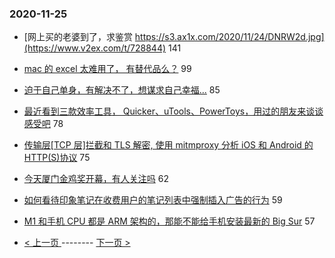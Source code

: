 ### 2020-11-25 
- [网上买的老婆到了，求鉴赏
https://s3.ax1x.com/2020/11/24/DNRW2d.jpg](https://www.v2ex.com/t/728844) 141
- [mac 的 excel 太难用了， 有替代品么？](https://www.v2ex.com/t/729001) 99
- [迫于自己单身，有解决不了，想谋求自己幸福...](https://www.v2ex.com/t/729041) 85
- [最近看到三款效率工具， Quicker、uTools、PowerToys，用过的朋友来谈谈感受吧](https://www.v2ex.com/t/728862) 78
- [传输层[TCP 层]拦截和 TLS 解密, 使用 mitmproxy 分析 iOS 和 Android 的 HTTP(S)协议](https://www.v2ex.com/t/728980) 75
- [今天厦门金鸡奖开幕，有人关注吗](https://www.v2ex.com/t/728943) 62
- [如何看待印象笔记在收费用户的笔记列表中强制插入广告的行为](https://www.v2ex.com/t/728996) 59
- [M1 和手机 CPU 都是 ARM 架构的，那能不能给手机安装最新的 Big Sur](https://www.v2ex.com/t/728845) 57 

- [ < 上一页 ](https://github.com/able8/v2ex-hot-record/blob/master/2020-11-24.md) -------- [ 下一页 > ](https://github.com/able8/v2ex-hot-record/blob/master/2020-11-26.md)